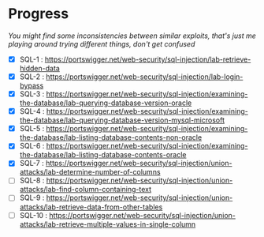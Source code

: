 # Progress

*You might find some inconsistencies between similar exploits, that's just me playing around trying different things, don't get confused*

  - [x] SQL-1 : https://portswigger.net/web-security/sql-injection/lab-retrieve-hidden-data
  - [x] SQL-2 : https://portswigger.net/web-security/sql-injection/lab-login-bypass
  - [x] SQL-3 : https://portswigger.net/web-security/sql-injection/examining-the-database/lab-querying-database-version-oracle
  - [x] SQL-4 : https://portswigger.net/web-security/sql-injection/examining-the-database/lab-querying-database-version-mysql-microsoft
  - [x] SQL-5 : https://portswigger.net/web-security/sql-injection/examining-the-database/lab-listing-database-contents-non-oracle
  - [x] SQL-6 : https://portswigger.net/web-security/sql-injection/examining-the-database/lab-listing-database-contents-oracle
  - [x] SQL-7 : https://portswigger.net/web-security/sql-injection/union-attacks/lab-determine-number-of-columns
  - [ ] SQL-8 : https://portswigger.net/web-security/sql-injection/union-attacks/lab-find-column-containing-text
  - [ ] SQL-9 : https://portswigger.net/web-security/sql-injection/union-attacks/lab-retrieve-data-from-other-tables
  - [ ] SQL-10 : https://portswigger.net/web-security/sql-injection/union-attacks/lab-retrieve-multiple-values-in-single-column

